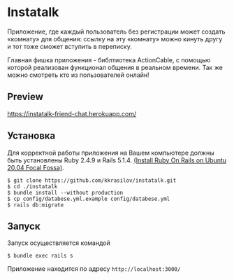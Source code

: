 # Instatalk

Приложение, где каждый пользователь без регистрации может создать «комнату» для общения: ссылку на эту «комнату» можно кинуть другу и тот тоже сможет вступить в переписку.  

Главная фишка приложения - библтиотека ActionCable, с помощью которой реализован функционал общения в реальном времени. Так же можно смотреть кто из пользователей онлайн!

## Preview

https://instatalk-friend-chat.herokuapp.com/

## Установка

Для корректной работы приложения на Вашем компьютере должны быть установлены Ruby 2.4.9 и Rails 5.1.4. [(Install Ruby On Rails on
Ubuntu 20.04 Focal Fossa)](https://gorails.com/setup/ubuntu/20.04).

```
$ git clone https://github.com/kkrasilov/instatalk.git
$ cd ./instatalk
$ bundle install --without production
$ cp config/databese.yml.example config/databese.yml
$ rails db:migrate
```

## Запуск

Запуск осуществляется командой

```
$ bundle exec rails s
```
Приложение находится по адресу ```http://localhost:3000/```
